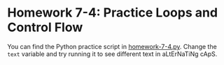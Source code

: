 # Homework 7-4: Practice Loops and Control Flow

You can find the Python practice script in [homework-7-4.py](./homework-7-4.py). Change the `text` variable and try running it to see different text in aLtErNaTiNg cApS.
